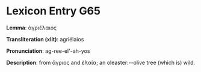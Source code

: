 # Lexicon Entry G65

**Lemma**: ἀγριέλαιος

**Transliteration (xlit)**: agriélaios

**Pronunciation**: ag-ree-el'-ah-yos

**Description**:
from ἄγριος and ἐλαία; an oleaster:--olive tree (which is) wild.
